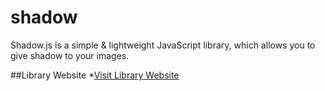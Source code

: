 shadow
======

Shadow.js is a simple &amp; lightweight JavaScript library, which allows you to give shadow to your images.
<br/>

##Library Website
*<a href="http://www.buddhitechno.com/shadow">Visit Library Website</a><br/>
